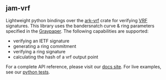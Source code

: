 ## jam-vrf

Lightweight python bindings over the [ark-vrf](https://crates.io/crates/ark-vrf) crate for verifying [VRF](https://github.com/davxy/bandersnatch-vrf-spec) signatures. This library uses the bandersnatch curve & ring parameters specified in the [Graypaper](https://graypaper.com/). The following capabilities are supported:

- verifying an IETF signature
- generating a ring commitment
- verifying a ring signature
- calculating the hash of a vrf output point

For a complete API reference, please visit our [docs site](https://zero-trust-collective.github.io/jam-vrf/jam_vrf.html). For live examples, see our [python tests](./python/tests/).
